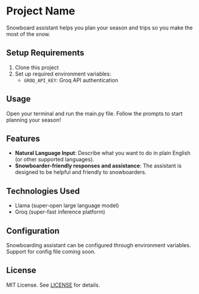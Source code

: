 # Project Name

Snowboard assistant helps you plan your season and trips so you make the most of the snow.

## Setup Requirements
1. Clone this project
2. Set up required environment variables:
   - `GROQ_API_KEY`: Groq API authentication

## Usage
Open your terminal and run the main.py file. Follow the prompts to start planning your season!

## Features
- **Natural Language Input**: Describe what you want to do in plain English (or other supported languages).
- **Snowboarder-friendly responses and assistance**: The assistant is designed to be helpful and friendly to snowboarders.

## Technologies Used
- Llama (super-open large language model)
- Groq (super-fast inference platform)

## Configuration
Snowboarding assistant can be configured through environment variables. Support for config file coming soon.

## License
MIT License. See [LICENSE](LICENSE) for details.